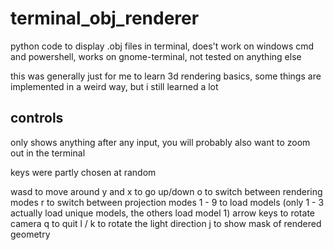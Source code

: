 # terminal_obj_renderer
python code to display .obj files in terminal, does't work on windows cmd and powershell, works on gnome-terminal, not tested on anything else

this was generally just for me to learn 3d rendering basics, some things are implemented in a weird way, but i still learned a lot

## controls

only shows anything after any input, you will probably also want to zoom out in the terminal

keys were partly chosen at random

wasd to move around
y and x to go up/down
o to switch between rendering modes
r to switch between projection modes
1 - 9 to load models (only 1 - 3 actually load unique models, the others load model 1)
arrow keys to rotate camera
q to quit
l / k to rotate the light direction
j to show mask of rendered geometry
